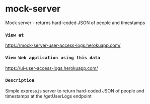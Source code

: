 # mock-server
Mock server - returns hard-coded JSON of people and timestamps


### `View at`
https://mock-server-user-access-logs.herokuapp.com/


### `View Web application using this data`
https://ui-user-access-logs.herokuapp.com/


### `Description`
Simple express.js server to return hard-coded JSON of people and timestamps at the /getUserLogs endpoint
